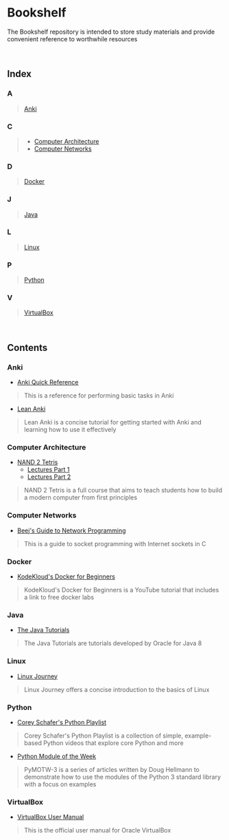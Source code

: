 # Bookshelf
The Bookshelf repository is intended to store study materials and provide convenient reference to worthwhile resources

<br/>
  
## Index
### A
> [Anki](#Anki)
### C
> - [Computer Architecture](#Computer-Architecture)  
> - [Computer Networks](#Computer-Networks)
### D
> [Docker](#Docker)
### J
> [Java](#Java)
### L
> [Linux](#Linux)
### P
> [Python](#Python)
### V
> [VirtualBox](#VirtualBox)
  
<br/>
  
## Contents
### Anki
- [Anki Quick Reference](https://github.com/ColeBeck/Bookshelf/blob/main/resources/anki_quick_ref.md)
> This is a reference for performing basic tasks in Anki

- [Lean Anki](https://leananki.com/start-here/)
> Lean Anki is a concise tutorial for getting started with Anki and learning how to use it effectively

### Computer Architecture
- [NAND 2 Tetris](https://www.nand2tetris.org/course)
  - [Lectures Part 1](https://www.youtube.com/playlist?list=PLrDd_kMiAuNmSb-CKWQqq9oBFN_KNMTaI)
  - [Lectures Part 2](https://www.youtube.com/playlist?list=PLrDd_kMiAuNmllp9vuPqCuttC1XL9VyVh)
> NAND 2 Tetris is a full course that aims to teach students how to build a modern computer from first principles

### Computer Networks
- [Beej's Guide to Network Programming](https://beej.us/guide/bgnet/html/)
> This is a guide to socket programming with Internet sockets in C

### Docker
- [KodeKloud's Docker for Beginners](https://www.youtube.com/watch?v=zJ6WbK9zFpI&t=1)
> KodeKloud's Docker for Beginners is a YouTube tutorial that includes a link to free docker labs

### Java
- [The Java Tutorials](https://docs.oracle.com/javase/tutorial/index.html)
> The Java Tutorials are tutorials developed by Oracle for Java 8

### Linux
- [Linux Journey](https://linuxjourney.com/)
> Linux Journey offers a concise introduction to the basics of Linux

### Python
- [Corey Schafer's Python Playlist](https://www.youtube.com/playlist?list=PL-osiE80TeTt2d9bfVyTiXJA-UTHn6WwU)
> Corey Schafer's Python Playlist is a collection of simple, example-based Python videos that explore core Python and more

- [Python Module of the Week](https://pymotw.com/3/)
> PyMOTW-3 is a series of articles written by Doug Hellmann to demonstrate how to use the modules of the Python 3 standard library with a focus on examples

### VirtualBox
- [VirtualBox User Manual](https://www.virtualbox.org/manual/UserManual.html)
> This is the official user manual for Oracle VirtualBox
